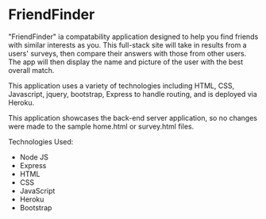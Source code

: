 # FriendFinder

"FriendFinder" ia compatability application designed to help you find friends with similar interests as you. This full-stack site will take in results from a users' surveys, then compare their answers with those from other users. The app will then display the name and picture of the user with the best overall match.

This application uses a variety of technologies including HTML, CSS, Javascript, jquery, bootstrap, Express to handle routing, and is deployed via Heroku.

This application showcases the back-end server application, so no changes were made to the sample home.html or survey.html files.

Technologies Used:

- Node JS
- Express
- HTML
- CSS
- JavaScript
- Heroku
- Bootstrap
